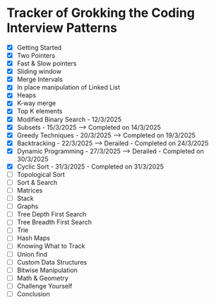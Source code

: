 # Tracker of Grokking the Coding Interview Patterns

- [x] Getting Started
- [x] Two Pointers
- [x] Fast & Slow pointers
- [x] Sliding window
- [x] Merge Intervals
- [x] In place manipulation of Linked List
- [x] Heaps
- [x] K-way merge
- [x] Top K elements
- [x] Modified Binary Search - 12/3/2025
- [x] Subsets - 15/3/2025 --> Completed on 14/3/2025
- [x] Greedy Techniques - 20/3/2025 --> Completed on 19/3/2025
- [x] Backtracking - 22/3/2025 --> Derailed - Completed on 24/3/2025
- [x] Dynamic Programming - 27/3/2025 --> Derailed - Completed on 30/3/2025
- [x] Cyclic Sort - 31/3/2025 - Completed on 31/3/2025
- [ ] Topological Sort
- [ ] Sort & Search
- [ ] Matrices
- [ ] Stack
- [ ] Graphs
- [ ] Tree Depth First Search
- [ ] Tree Breadth First Search
- [ ] Trie
- [ ] Hash Maps
- [ ] Knowing What to Track
- [ ] Union find
- [ ] Custom Data Structures
- [ ] Bitwise Manipulation
- [ ] Math & Geometry
- [ ] Challenge Yourself
- [ ] Conclusion
